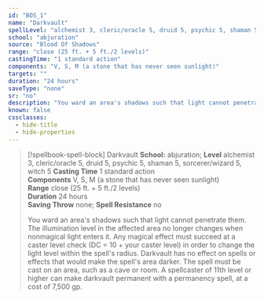 ```yaml
---
id: "BOS_1"
name: "Darkvault"
spellLevel: "alchemist 3, cleric/oracle 5, druid 5, psychic 5, shaman 5, sorcerer/wizard 5, witch 5"
school: "abjuration"
source: "Blood Of Shadows"
range: "close (25 ft. + 5 ft./2 levels)"
castingTime: "1 standard action"
components: "V, S, M (a stone that has never seen sunlight)"
targets: ""
duration: "24 hours"
saveType: "none"
sr: "no"
description: "You ward an area's shadows such that light cannot penetrate them. The illumination level in the affected area no longer changes when nonmagical light enters it. Any magical effect must succeed at a caster level check (DC = 10 + your caster level) in order to change the light level within the spell's radius. Darkvault has no effect on spells or effects that would make the spell's area darker.  The spell must be cast on an area, such as a cave or room. A spellcaster of 11th level or higher can make darkvault permanent with a permanency spell, at a cost of 7,500 gp."
known: false
cssclasses:
  - hide-title
  - hide-properties
---
```


> [!spellbook-spell-block] Darkvault
> **School:** abjuration; **Level** alchemist 3, cleric/oracle 5, druid 5, psychic 5, shaman 5, sorcerer/wizard 5, witch 5
> **Casting Time** 1 standard action  
> **Components** V, S, M (a stone that has never seen sunlight)  
> **Range** close (25 ft. + 5 ft./2 levels)  
> **Duration** 24 hours  
> **Saving Throw** none; **Spell Resistance** no
> 
> You ward an area's shadows such that light cannot penetrate them. The illumination level in the affected area no longer changes when nonmagical light enters it. Any magical effect must succeed at a caster level check (DC = 10 + your caster level) in order to change the light level within the spell's radius. Darkvault has no effect on spells or effects that would make the spell's area darker.  The spell must be cast on an area, such as a cave or room. A spellcaster of 11th level or higher can make darkvault permanent with a permanency spell, at a cost of 7,500 gp.